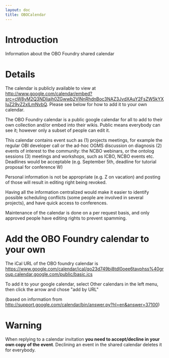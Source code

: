 ```yaml
---
layout: doc
title: OBOCalendar
---
```


# Introduction #

Information about the OBO Foundry shared calendar


# Details #

The calendar is publicly available to view at http://www.google.com/calendar/embed?src=cW8yM2Q3NDliajh0ZGwwb2VlNnRhdnBoc3NAZ3JvdXAuY2FsZW5kYXIuZ29vZ2xlLmNvbQ. Please see below for how to add it to your own calendar.

The OBO Foundry calendar is a public google calendar for all to add to their own collection and/or embed into their wikis. Public means everybody can see it; however only a subset of people can edit it.

This calendar contains event such as
(1) projects meetings, for example the regular OBI developer call or the ad-hoc OGMS discussion on diagnosis
(2) events of interest to the community: the NCBO webinars, or the ontolog sessions
(3) meetings and workshops, such as ICBO, NCBO events etc. Deadlines would be acceptable (e.g. September 5th, deadline for tutorial proposal for conference W)

Personal information is not be appropriate (e.g. Z on vacation) and posting of those will result in editing right being revoked.

Having all the information centralized would make it easier to identify possible scheduling conflicts (some people are involved in several projects), and have quick access to conferences.

Maintenance of the calendar is done on a per request basis, and only approved people have editing rights to prevent spamming.

# Add the OBO Foundry calendar to your own #

The iCal URL of the OBO foundry calendar is https://www.google.com/calendar/ical/qo23d749bj8tdl0oee6tavphss%40group.calendar.google.com/public/basic.ics

To add it to your google calendar, select Other calendars in the left menu, then click the arrow and chose "add by URL"

(based on information from http://support.google.com/calendar/bin/answer.py?hl=en&answer=37100)

# Warning #

When replying to a calendar invitation **you need to accept/decline in your own copy of the event**. Declining an event in the shared calendar deletes it for everybody.

